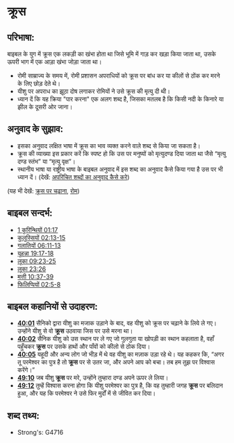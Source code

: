 # क्रूस #

## परिभाषा: ##

बाइबल के युग में क्रूस एक लकड़ी का खंभा होता था जिसे भूमि में गाड़ कर खड़ा किया जाता था, उसके ऊपरी भाग में एक आड़ा खंभा जोड़ा जाता था।

* रोमी साम्राज्य के समय में, रोमी प्रशासन अपराधियों को क्रूस पर बांध कर या कीलों से ठोंक कर मरने के लिए छोड़ देते थे।
* यीशु पर अपराध का झूठा दोष लगाकर रोमियों ने उसे क्रूस की मृत्यु दी थी।
* ध्यान दें कि यह क्रिया "पार करना" एक अलग शब्द है, जिसका मतलब है कि किसी नदी के किनारे या झील के दूसरी ओर जाना।

## अनुवाद के सुझाव: ##

* इसका अनुवाद लक्षित भाषा में क्रूस का भाव व्यक्त करने वाले शब्द से किया जा सकता है।
* क्रूस की व्याख्या इस प्रकार करें कि स्पष्ट हो कि उस पर मनुष्यों को मृत्युदण्ड दिया जाता था जैसे “मृत्यु दण्ड स्तंभ” या “मृत्यु वृक्ष”।
* स्थानीय भाषा या राष्ट्रीय भाषा के बाइबल अनुवाद में इस शब्द का अनुवाद कैसे किया गया है उस पर भी ध्यान दें। (देखें: [अपरिचित शब्दों का अनुवाद कैसे करे](rc://en/ta/man/translate/translate-unknown))

(यह भी देखें: [क्रूस पर चढ़ाना](../kt/crucify.md), [रोम](../names/rome.md))

## बाइबल सन्दर्भ: ##

* [1 कुरिन्थियों 01:17](rc://en/tn/help/1co/01/17)
* [कुलुस्सियों 02:13-15](rc://en/tn/help/col/02/13)
* [गलातियों 06:11-13](rc://en/tn/help/gal/06/11)
* [यूहन्ना 19:17-18](rc://en/tn/help/jhn/19/17)
* [लूका 09:23-25](rc://en/tn/help/luk/09/23)
* [लूका 23:26](rc://en/tn/help/luk/23/26)
* [मत्ती 10:37-39](rc://en/tn/help/mat/10/37)
* [फिलिप्पियों 02:5-8](rc://en/tn/help/php/02/05)

## बाइबल कहानियों से उदाहरण: ##

* __[40:01](rc://en/tn/help/obs/40/01)__ सैनिको द्वारा यीशु का मजाक उड़ाने के बाद, वह यीशु को क्रूस पर चढ़ाने के लिये ले गए। उन्होंने यीशु से वो __क्रूस__ उठवाया जिस पर उसे मरना था।
* __[40:02](rc://en/tn/help/obs/40/02)__ सैनिक यीशु को उस स्थान पर ले गए जो गुलगुता या खोपड़ी का स्थान कहलाता है, वहाँ पहुँचकर __क्रूस__ पर उसके हाथों और पाँवों को कीलो से ठोक दिया।
* __[40:05](rc://en/tn/help/obs/40/05)__ यहूदी और अन्य लोग जो भीड़ में थे वह यीशु का मज़ाक उड़ा रहे थे। यह कहकर कि, “अगर तू परमेश्वर का पुत्र है तो __क्रूस__ पर से उतर जा, और अपने आप को बचा। तब हम तुझ पर विश्वास करेंगे।”
* __[49:10](rc://en/tn/help/obs/49/10)__ जब यीशु __क्रूस__ पर मरे, उन्होंने तुम्हारा दण्ड अपने ऊपर ले लिया।
* __[49:12](rc://en/tn/help/obs/49/12)__ तुम्हें विश्वास करना होगा कि यीशु परमेश्वर का पुत्र है, कि वह तुम्हारी जगह __क्रूस__ पर बलिदान हुआ, और यह कि परमेश्वर ने उसे फिर मुर्दों में से जीवित कर दिया।

## शब्द तथ्य: ##

* Strong's: G4716

